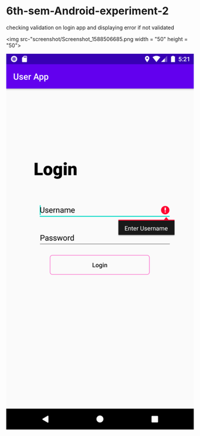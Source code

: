 # 6th-sem-Android-experiment-2

checking validation on login app and displaying error if not validated

<img src-"screenshot/Screenshot_1588506685.png width = "50" height = "50">

![](screenshot/Screenshot_1588506685.png)
